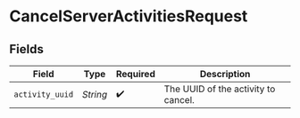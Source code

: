 # CancelServerActivitiesRequest


## Fields

| Field                               | Type                                | Required                            | Description                         |
| ----------------------------------- | ----------------------------------- | ----------------------------------- | ----------------------------------- |
| `activity_uuid`                     | *String*                            | :heavy_check_mark:                  | The UUID of the activity to cancel. |